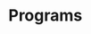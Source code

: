# Programs















































































































































































































































































